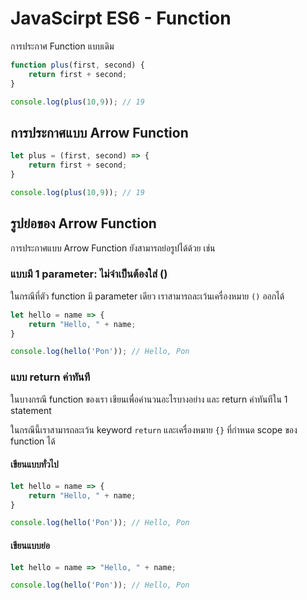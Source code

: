 
# JavaScirpt ES6 - Function 

การประกาศ Function แบบเดิม

```js
function plus(first, second) {
    return first + second;
}

console.log(plus(10,9)); // 19 
```

## การประกาศแบบ Arrow Function

```js
let plus = (first, second) => {
    return first + second;
}

console.log(plus(10,9)); // 19 
```

## รูปย่อของ Arrow Function

การประกาศแบบ Arrow Function ยังสามารถย่อรูปได้ด้วย เช่น

### แบบมี 1 parameter: ไม่จำเป็นต้องใส่ ()

ในกรณีที่ตัว function มี parameter เดียว เราสามารถละเว้นเครื่องหมาย `()` ออกได้

```js
let hello = name => {
    return "Hello, " + name;
}

console.log(hello('Pon')); // Hello, Pon
```

### แบบ return ค่าทันที

ในบางกรณี function ของเรา เขียนเพื่อคำนวนอะไรบางอย่าง และ return ค่าทันทีใน 1 statement 

ในกรณีนี้เราสามารถละเว้น keyword `return` และเครื่องหมาย `{}` ที่กำหนด scope ของ function ได้ 

#### เขียนแบบทั่วไป

```js
let hello = name => {
    return "Hello, " + name;
}

console.log(hello('Pon')); // Hello, Pon
```

#### เขียนแบบย่อ

```js
let hello = name => "Hello, " + name;

console.log(hello('Pon')); // Hello, Pon
```

